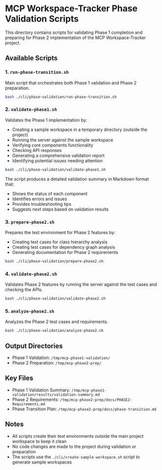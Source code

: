 # MCP Workspace-Tracker Phase Validation Scripts

This directory contains scripts for validating Phase 1 completion and preparing for Phase 2 implementation of the MCP Workspace-Tracker project.

## Available Scripts

### 1. `run-phase-transition.sh`

Main script that orchestrates both Phase 1 validation and Phase 2 preparation.

```bash
bash ./cli/phase-validation/run-phase-transition.sh
```

### 2. `validate-phase1.sh`

Validates the Phase 1 implementation by:

- Creating a sample workspace in a temporary directory (outside the project)
- Running the server against the sample workspace
- Verifying core components functionality
- Checking API responses
- Generating a comprehensive validation report
- Identifying potential issues needing attention

```bash
bash ./cli/phase-validation/validate-phase1.sh
```

The script produces a detailed validation summary in Markdown format that:

- Shows the status of each component
- Identifies errors and issues
- Provides troubleshooting tips
- Suggests next steps based on validation results

### 3. `prepare-phase2.sh`

Prepares the test environment for Phase 2 features by:

- Creating test cases for class hierarchy analysis
- Creating test cases for dependency graph analysis
- Generating documentation for Phase 2 requirements

```bash
bash ./cli/phase-validation/prepare-phase2.sh
```

### 4. `validate-phase2.sh`

Validates Phase 2 features by running the server against the test cases and checking the APIs.

```bash
bash ./cli/phase-validation/validate-phase2.sh
```

### 5. `analyze-phase2.sh`

Analyzes the Phase 2 test cases and requirements.

```bash
bash ./cli/phase-validation/analyze-phase2.sh
```

## Output Directories

- Phase 1 Validation: `/tmp/mcp-phase1-validation/`
- Phase 2 Preparation: `/tmp/mcp-phase2-prep/`

## Key Files

- Phase 1 Validation Summary: `/tmp/mcp-phase1-validation/results/validation-summary.md`
- Phase 2 Requirements: `/tmp/mcp-phase2-prep/docs/PHASE2-Requirements.md`
- Phase Transition Plan: `/tmp/mcp-phase2-prep/docs/phase-transition.md`

## Notes

- All scripts create their test environments outside the main project workspace to keep it clean
- No code changes are made to the project during validation or preparation
- The scripts use the `./cli/create-sample-workspace.sh` script to generate sample workspaces

